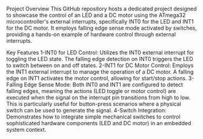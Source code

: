 Project Overview
This GitHub repository hosts a dedicated project designed to showcase the control of an LED and a DC motor using the ATmega32 microcontroller's external interrupts, specifically INT0 for the LED and INT1 for the DC motor. It employs falling edge sense mode activated by switches, providing a hands-on example of hardware control through external interrupts.

Key Features
1-INT0 for LED Control: Utilizes the INT0 external interrupt for toggling the LED state. The falling edge detection on INT0 triggers the LED to switch between on and off states.
2-INT1 for DC Motor Control: Employs the INT1 external interrupt to manage the operation of a DC motor. A falling edge on INT1 activates the motor control, allowing for start/stop actions.
3-Falling Edge Sense Mode: Both INT0 and INT1 are configured to detect falling edges, meaning the actions (LED toggle or motor control) are executed when the signal on the interrupt pin transitions from high to low. This is particularly useful for button-press scenarios where a physical switch can be used to generate the signal.
4-Switch Integration: Demonstrates how to integrate simple mechanical switches to control sophisticated hardware components (LED and DC motor) in an embedded system context.
